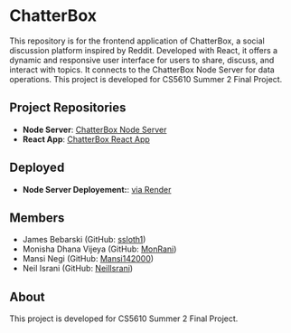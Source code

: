 # ChatterBox

This repository is for the frontend application of ChatterBox, a social discussion platform inspired by Reddit. Developed with React, it offers a dynamic and responsive user interface for users to share, discuss, and interact with topics. It connects to the ChatterBox Node Server for data operations. This project is developed for CS5610 Summer 2 Final Project.

## Project Repositories

- **Node Server**: [ChatterBox Node Server]()
- **React App**: [ChatterBox React App]()

## Deployed
- **Node Server Deployement:**: [via Render](https://chatterbox-node-server.onrender.com)

## Members

- James Bebarski (GitHub: [ssloth1](https://github.com/ssloth1))
- Monisha Dhana Vijeya (GitHub: [MonRani](https://github.com/MonRani))
- Mansi Negi (GitHub: [Mansi142000](https://github.com/Mansi142000))
- Neil Israni (GitHub: [NeilIsrani](https://github.com/NeilIsrani))

## About

This project is developed for CS5610 Summer 2 Final Project.
